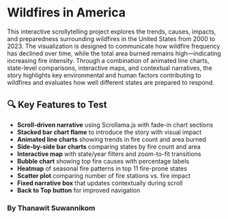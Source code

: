 # Wildfires in America

This interactive scrollytelling project explores the trends, causes, impacts, and preparedness surrounding wildfires in the United States from 2000 to 2023. The visualization is designed to communicate how wildfire frequency has declined over time, while the total area burned remains high—indicating increasing fire intensity. Through a combination of animated line charts, state-level comparisons, interactive maps, and contextual narratives, the story highlights key environmental and human factors contributing to wildfires and evaluates how well different states are prepared to respond.

## 🔍 Key Features to Test

- **Scroll-driven narrative** using Scrollama.js with fade-in chart sections
- **Stacked bar chart flame** to introduce the story with visual impact
- **Animated line charts** showing trends in fire count and area burned
- **Side-by-side bar charts** comparing states by fire count and area
- **Interactive map** with state/year filters and zoom-to-fit transitions
- **Bubble chart** showing top fire causes with percentage labels
- **Heatmap** of seasonal fire patterns in top 11 fire-prone states
- **Scatter plot** comparing number of fire stations vs. fire impact
- **Fixed narrative box** that updates contextually during scroll
- **Back to Top button** for improved navigation

### By Thanawit Suwannikom
